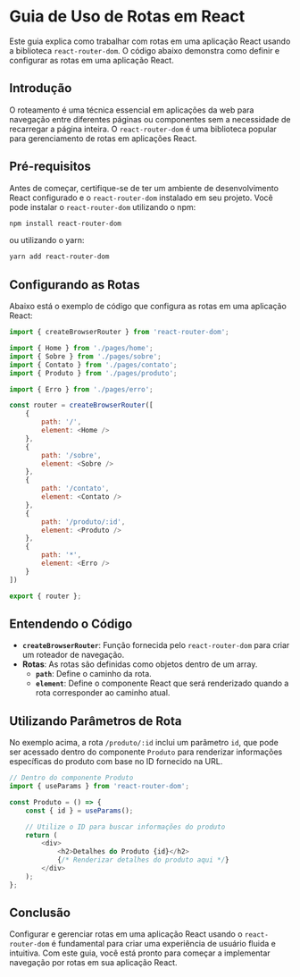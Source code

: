 # Guia de Uso de Rotas em React

Este guia explica como trabalhar com rotas em uma aplicação React usando a biblioteca `react-router-dom`. O código abaixo demonstra como definir e configurar as rotas em uma aplicação React.

## Introdução

O roteamento é uma técnica essencial em aplicações da web para navegação entre diferentes páginas ou componentes sem a necessidade de recarregar a página inteira. O `react-router-dom` é uma biblioteca popular para gerenciamento de rotas em aplicações React.

## Pré-requisitos

Antes de começar, certifique-se de ter um ambiente de desenvolvimento React configurado e o `react-router-dom` instalado em seu projeto. Você pode instalar o `react-router-dom` utilizando o npm:

```bash
npm install react-router-dom
```

ou utilizando o yarn:

```bash
yarn add react-router-dom
```

## Configurando as Rotas

Abaixo está o exemplo de código que configura as rotas em uma aplicação React:

```javascript
import { createBrowserRouter } from 'react-router-dom';

import { Home } from './pages/home';
import { Sobre } from './pages/sobre';
import { Contato } from './pages/contato';
import { Produto } from './pages/produto';

import { Erro } from './pages/erro';

const router = createBrowserRouter([
    {
        path: '/',
        element: <Home />
    },
    {
        path: '/sobre',
        element: <Sobre />
    },
    {
        path: '/contato',
        element: <Contato />
    },
    {
        path: '/produto/:id',
        element: <Produto />
    },
    {
        path: '*',
        element: <Erro />
    }
])

export { router };
```

## Entendendo o Código

- **`createBrowserRouter`**: Função fornecida pelo `react-router-dom` para criar um roteador de navegação.
- **Rotas**: As rotas são definidas como objetos dentro de um array.
  - **`path`**: Define o caminho da rota.
  - **`element`**: Define o componente React que será renderizado quando a rota corresponder ao caminho atual. 

## Utilizando Parâmetros de Rota

No exemplo acima, a rota `/produto/:id` inclui um parâmetro `id`, que pode ser acessado dentro do componente `Produto` para renderizar informações específicas do produto com base no ID fornecido na URL.

```javascript
// Dentro do componente Produto
import { useParams } from 'react-router-dom';

const Produto = () => {
    const { id } = useParams();

    // Utilize o ID para buscar informações do produto
    return (
        <div>
            <h2>Detalhes do Produto {id}</h2>
            {/* Renderizar detalhes do produto aqui */}
        </div>
    );
};
```

## Conclusão

Configurar e gerenciar rotas em uma aplicação React usando o `react-router-dom` é fundamental para criar uma experiência de usuário fluida e intuitiva. Com este guia, você está pronto para começar a implementar navegação por rotas em sua aplicação React.